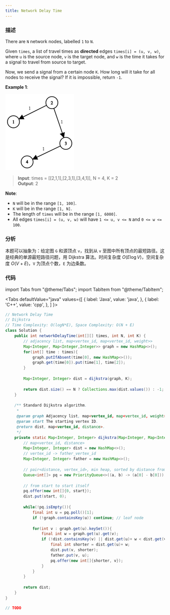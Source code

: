 ```yaml
---
title: Network Delay Time
---
```


### 描述

There are `N` network nodes, labelled `1` to `N`.

Given `times`, a list of travel times as **directed** edges `times[i] = (u, v, w)`, where `u` is the source node, `v` is the target node, and `w` is the time it takes for a signal to travel from source to target.

Now, we send a signal from a certain node `K`. How long will it take for all nodes to receive the signal? If it is impossible, return `-1`.

**Example 1**:

![](/img/network-delay-time.png)

> **Input**: times = [[2,1,1],[2,3,1],[3,4,1]], N = 4, K = 2  
> **Output**: 2

**Note**:

- `N` will be in the range `[1, 100]`.
- `K` will be in the range `[1, N]`.
- The length of `times` will be in the range `[1, 6000]`.
- All edges `times[i] = (u, v, w)` will have `1 <= u, v <= N` and `0 <= w <= 100`.

### 分析

本题可以抽象为：给定图 `G` 和源顶点 `v`，找到从 `v` 至图中所有顶点的最短路径。这是经典的单源最短路径问题，用 Dijkstra 算法。时间复杂度 $O(E\log V)$，空间复杂度 $O(V+E)$，`V` 为顶点个数，`E` 为边条数。

### 代码

import Tabs from "@theme/Tabs";
import TabItem from "@theme/TabItem";

<Tabs
defaultValue="java"
values={[
{ label: 'Java', value: 'java', },
{ label: 'C++', value: 'cpp', },
]
}>
<TabItem value="java">

```java
// Network Delay Time
// Dijkstra
// Time Complexity: O(logN*E), Space Complexity: O(N + E)
class Solution {
    public int networkDelayTime(int[][] times, int N, int K) {
        // adjacency list, map<vertex_id, map<vertex_id, weight>>
        Map<Integer, Map<Integer,Integer>> graph = new HashMap<>();
        for(int[] time : times){
            graph.putIfAbsent(time[0], new HashMap<>());
            graph.get(time[0]).put(time[1], time[2]);
        }

        Map<Integer, Integer> dist = dijkstra(graph, K);

        return dist.size() == N ? Collections.max(dist.values()) : -1;
    }

    /** Standard Dijkstra algorithm.
     *
     @param graph Adjacency list, map<vertex_id, map<vertex_id, weight>>.
     @param start The starting vertex ID.
     @return dist, map<vertex_id, distance>.
     */
    private static Map<Integer, Integer> dijkstra(Map<Integer, Map<Integer,Integer>> graph, int start) {
        // map<vertex_id, distance>
        Map<Integer, Integer> dist = new HashMap<>();
        // vertex_id -> father_vertex_id
        Map<Integer, Integer> father = new HashMap<>();

        // pair<distance, vertex_id>, min heap, sorted by distance from start to vertex_id
        Queue<int[]> pq = new PriorityQueue<>((a, b) -> (a[0] - b[0]));

        // from start to start itself
        pq.offer(new int[]{0, start});
        dist.put(start, 0);

        while(!pq.isEmpty()){
            final int u = pq.poll()[1];
            if (!graph.containsKey(u)) continue; // leaf node

            for(int v : graph.get(u).keySet()){
                final int w = graph.get(u).get(v);
                if (!dist.containsKey(v) || dist.get(u)+ w < dist.get(v)) {
                    final int shorter = dist.get(u)+ w;
                    dist.put(v, shorter);
                    father.put(v, u);
                    pq.offer(new int[]{shorter, v});
                }
            }
        }

        return dist;
    }
}
```

</TabItem>
<TabItem value="cpp">

```cpp
// TODO
```

</TabItem>
</Tabs>
